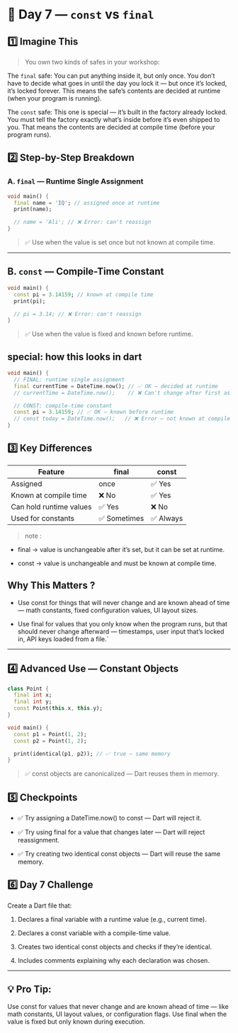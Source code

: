 # 🎯 Day 7 — `const` vs `final`
## 1️⃣ Imagine This
>You own two kinds of safes in your workshop:

The `final` safe: You can put anything inside it, but only once. You don’t have to decide what goes in until the day you lock it — but once it’s locked, it’s locked forever. This means the safe’s contents are decided at runtime (when your program is running).

The `const` safe: This one is special — it’s built in the factory already locked. You must tell the factory exactly what’s inside before it’s even shipped to you. That means the contents are decided at compile time (before your program runs).

## 2️⃣ Step-by-Step Breakdown

### A. `final` — Runtime Single Assignment

``` dart 
void main() {
  final name = 'IQ'; // assigned once at runtime
  print(name);

  // name = 'Ali'; // ❌ Error: can't reassign
}
```
>✅ Use when the value is set once but not known at compile time.
---
## B. `const` — Compile-Time Constant
``` dart 
void main() {
  const pi = 3.14159; // known at compile time
  print(pi);

  // pi = 3.14; // ❌ Error: can't reassign
}
```
> ✅ Use when the value is fixed and known before runtime.
## special: how this looks in dart 
``` dart 
void main() {
  // FINAL: runtime single assignment
  final currentTime = DateTime.now(); // ✅ OK — decided at runtime
  // currentTime = DateTime.now();    // ❌ Can't change after first assignment

  // CONST: compile-time constant
  const pi = 3.14159; // ✅ OK — known before runtime
  // const today = DateTime.now();   // ❌ Error — not known at compile time
}
```
## 3️⃣ Key Differences

|Feature|final|	const|
| --- | --- | ---|
Assigned| once|	✅ Yes|	✅ Yes|
Known at compile time	|❌ No	|✅ Yes
Can hold runtime values	|✅ Yes	|❌ No
Used for constants	|✅ Sometimes|	✅ Always
> note :
- final → value is unchangeable after it’s set, but it can be set at runtime.

- const → value is unchangeable and must be known at compile time.
## Why This Matters ?
- Use const for things that will never change and are known ahead of time — math constants, fixed configuration values, UI layout sizes.

- Use final for values that you only know when the program runs, but that should never change afterward — timestamps, user input that’s locked in, API keys loaded from a file.`

---
## 4️⃣ Advanced Use — Constant Objects
``` dart
class Point {
  final int x;
  final int y;
  const Point(this.x, this.y);
}

void main() {
  const p1 = Point(1, 2);
  const p2 = Point(1, 2);

  print(identical(p1, p2)); // ✅ true — same memory
}
```
> ✅ const objects are canonicalized — Dart reuses them in memory.
## 5️⃣ Checkpoints
- ✅ Try assigning a DateTime.now() to const — Dart will reject it.

- ✅ Try using final for a value that changes later — Dart will reject reassignment.

- ✅ Try creating two identical const objects — Dart will reuse the same memory.

## 6️⃣ Day 7 Challenge
Create a Dart file that:

1. Declares a final variable with a runtime value (e.g., current time).

2. Declares a const variable with a compile-time value.

3. Creates two identical const objects and checks if they’re identical.

4. Includes comments explaining why each declaration was chosen.


---
## 💡 Pro Tip:
 Use const for values that never change and are known ahead of time — like math constants, UI layout values, or configuration flags. Use final when the value is fixed but only known during execution.
